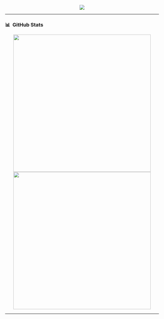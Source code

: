 <p align="center">
  <img src="https://readme-typing-svg.demolab.com?font=Fira+Code&size=22&pause=1000&color=00C896&center=true&vCenter=true&width=600&lines=Hi%2C+I'm+ELFA+-+JS+%26+Python+Backend+Dev;Web2+Specialist+%7C+Now+Studying+Web3;Building+the+Future+of+the+Web+%F0%9F%9A%80;%D9%81%D9%8E%D8%A7%D8%B9%D9%92%D9%84%D9%8E%D9%85%D9%92+%D8%A3%D9%8E%D9%86%D9%91%D9%8E%D9%87%D9%8F+%D9%84%D9%8E%D8%A7+%D8%A5%D9%90%D9%84%D9%8E%D9%80%D9%B0%D9%87%D9%8E+%D8%A5%D9%90%D9%84%D9%91%D9%8E%D8%A7+%D8%A7%D9%84%D9%84%D9%91%D9%8E%D9%87%D9%8F" />
</p>


---



### 📊 &nbsp;GitHub Stats

<p align="center">
  <img src="https://github-readme-stats.vercel.app/api?username=karimtz999&show_icons=true&theme=tokyonight" width="450"/>
  <img src="https://github-readme-streak-stats.herokuapp.com/?user=karimtz999&theme=tokyonight" width="450"/>
</p>

---


